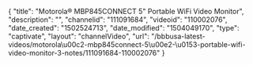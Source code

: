 {
    "title": "Motorola&reg; MBP845CONNECT 5&quot; Portable WiFi Video Monitor",
    "description": "",
    "channelid": "111091684",
    "videoid": "110002076",
    "date_created": "1502524713",
    "date_modified": "1504049170",
    "type": "captivate",
    "layout": "channelVideo",
    "url": "\/bbbusa-latest-videos\/motorola\u00c2-mbp845connect-5\u00e2-\u0153-portable-wifi-video-monitor-3-notes\/111091684-110002076"
}